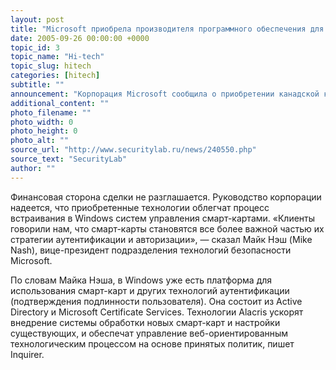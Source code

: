```yaml
---
layout: post
title: "Microsoft приобрела производителя программного обеспечения для смарт-карт"
date: 2005-09-26 00:00:00 +0000
topic_id: 3
topic_name: "Hi-tech"
topic_slug: hitech
categories: [hitech]
subtitle: ""
announcement: "Корпорация Microsoft сообщила о приобретении канадской компании Alacris Inc, головной офис которой расположен в Оттаве и специализируется на производстве программного обеспечения для управления системами обслуживания смарт-карт."
additional_content: ""
photo_filename: ""
photo_width: 0
photo_height: 0
photo_alt: ""
source_url: "http://www.securitylab.ru/news/240550.php"
source_text: "SecurityLab"
author: ""
---
```

Финансовая сторона сделки не разглашается. Руководство корпорации надеется, что приобретенные технологии облегчат процесс встраивания в Windows систем управления смарт-картами. «Клиенты говорили нам, что смарт-карты становятся все более важной частью их стратегии аутентификации и авторизации», — сказал Майк Нэш (Mike Nash), вице-президент подразделения технологий безопасности Microsoft.

По словам Майка Нэша, в Windows уже есть платформа для использования смарт-карт и других технологий аутентификации (подтверждения подлинности пользователя). Она состоит из Active Directory и Microsoft Certificate Services. Технологии Alacris ускорят внедрение системы обработки новых смарт-карт и настройки существующих, и обеспечат управление веб-ориентированным технологическим процессом на основе принятых политик, пишет Inquirer.
